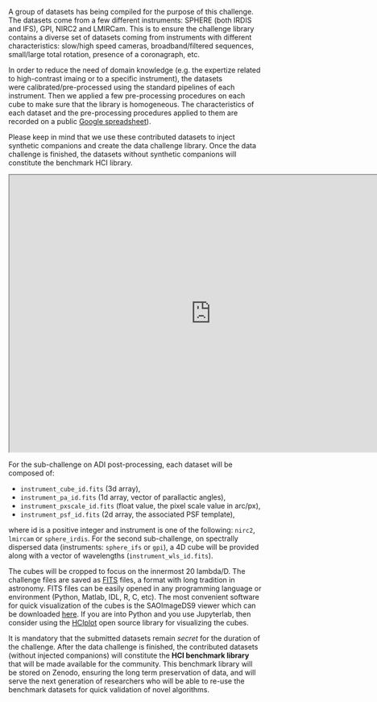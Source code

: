 A group of datasets has being compiled for the purpose of this challenge. The datasets come from a few different instruments: SPHERE (both IRDIS and IFS), GPI, NIRC2 and LMIRCam. This is to ensure the challenge library contains a diverse set of datasets coming from instruments with different characteristics: slow/high speed cameras, broadband/filtered sequences, small/large total rotation, presence of a coronagraph, etc. 

In order to reduce the need of domain knowledge (e.g. the expertize related to high-contrast imaing or to a specific instrument), the datasets were calibrated/pre-processed using the standard pipelines of each instrument. Then we applied a few pre-processing procedures on each cube to make sure that the library is homogeneous. The characteristics of each dataset and the pre-processing procedures applied to them are recorded on a public [Google spreadsheet](https://docs.google.com/spreadsheets/d/1Zx7tTGNBMhCXpAa5KIoufdvMrxtjfA3q2gX03APMkaM/edit?usp=sharing)). 

Please keep in mind that we use these contributed datasets to inject synthetic companions and create the data challenge library. Once the data challenge is finished, the datasets without synthetic companions will constitute the benchmark HCI library.

<iframe width="800" height="550" src="https://docs.google.com/spreadsheets/d/e/2PACX-1vRtS1LYA97Rbv27P9T3bD3ctrS0-cxhJ9n2CT_qEIZZ-6bvwzx7u7OSaH5o9fdWIKNDnXa99b0vjalw/pubhtml?widget=true&amp;headers=false"></iframe>

For the sub-challenge on ADI post-processing, each dataset will be composed of:
 * ``instrument_cube_id.fits`` (3d array),
 * ``instrument_pa_id.fits`` (1d array, vector of parallactic angles),
 * ``instrument_pxscale_id.fits`` (float value, the pixel scale value in arc/px),
 * ``instrument_psf_id.fits`` (2d array, the associated PSF template), 
 
where id is a positive integer and instrument is one of the following: ``nirc2``, ``lmircam`` or ``sphere_irdis``. For the second sub-challenge, on spectrally dispersed data (instruments: ``sphere_ifs`` or ``gpi``), a 4D cube will be provided along with a vector of wavelengths (``instrument_wls_id.fits``). 

The cubes will be cropped to focus on the innermost 20 lambda/D. The challenge files are saved as [FITS](https://en.wikipedia.org/wiki/FITS) files, a format with long tradition in astronomy. FITS files can be easily opened in any programming language or environment (Python, Matlab, IDL, R, C, etc). The most convenient software for quick visualization of the cubes is the SAOImageDS9 viewer which can be downloaded [here](http://ds9.si.edu/site/Download.html). If you are into Python and you use Jupyterlab, then consider using the [HCIplot](https://github.com/carlgogo/hciplot/) open source library for visualizing the cubes. 

It is mandatory that the submitted datasets remain *secret* for the duration of the challenge. After the data challenge is finished, the contributed datasets (without injected companions) will constitute the **HCI benchmark library** that will be made available for the community. This benchmark library will be stored on Zenodo, ensuring the long term preservation of data, and will serve the next generation of researchers who will be able to re-use the benchmark datasets for quick validation of novel algorithms.


